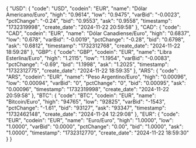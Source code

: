 {
  "USD": {
    "code": "USD",
    "codein": "EUR",
    "name": "Dólar Americano/Euro",
    "high": "0.9614",
    "low": "0.9475",
    "varBid": "-0.0023",
    "pctChange": "-0.24",
    "bid": "0.9553",
    "ask": "0.9558",
    "timestamp": "1732319998",
    "create_date": "2024-11-22 20:59:58"
  },
  "CAD": {
    "code": "CAD",
    "codein": "EUR",
    "name": "Dólar Canadiense/Euro",
    "high": "0.6837",
    "low": "0.678",
    "varBid": "-0.0019",
    "pctChange": "-0.28",
    "bid": "0.6798",
    "ask": "0.6812",
    "timestamp": "1732312768",
    "create_date": "2024-11-22 18:59:28"
  },
  "GBP": {
    "code": "GBP",
    "codein": "EUR",
    "name": "Libra Esterlina/Euro",
    "high": "1.2115",
    "low": "1.1954",
    "varBid": "-0.0083",
    "pctChange": "-0.69",
    "bid": "1.1998",
    "ask": "1.2025",
    "timestamp": "1732312775",
    "create_date": "2024-11-22 18:59:35"
  },
  "ARS": {
    "code": "ARS",
    "codein": "EUR",
    "name": "Peso Argentino/Euro",
    "high": "0.00096",
    "low": "0.00094",
    "varBid": "0",
    "pctChange": "0",
    "bid": "0.00095",
    "ask": "0.00096",
    "timestamp": "1732319998",
    "create_date": "2024-11-22 20:59:58"
  },
  "BTC": {
    "code": "BTC",
    "codein": "EUR",
    "name": "Bitcoin/Euro",
    "high": "94765",
    "low": "92825",
    "varBid": "-1543",
    "pctChange": "-1.61",
    "bid": "93127",
    "ask": "93347",
    "timestamp": "1732462148",
    "create_date": "2024-11-24 12:29:08"
  },
  "EUR": {
    "code": "EUR",
    "codein": "EUR",
    "name": "Euro/Euro",
    "high": "1.0000",
    "low": "1.0000",
    "varBid": "0.0000",
    "pctChange": "0.00",
    "bid": "1.0000",
    "ask": "1.0000",
    "timestamp": "1732312770",
    "create_date": "2024-11-22 18:59:30"
  }
}
